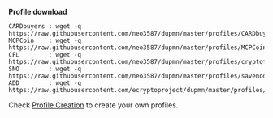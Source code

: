 **Profile download**
```
CARDbuyers : wget -q https://raw.githubusercontent.com/neo3587/dupmn/master/profiles/CARDbuyers.dmn
MCPCoin    : wget -q https://raw.githubusercontent.com/neo3587/dupmn/master/profiles/MCPCoin.dmn
CFL        : wget -q https://raw.githubusercontent.com/neo3587/dupmn/master/profiles/cryptoflow.dmn
SNO        : wget -q https://raw.githubusercontent.com/neo3587/dupmn/master/profiles/savenode.dmn
ADD        : wget -q https://raw.githubusercontent.com/ecryptoproject/dupmn/master/profiles/add.dmn
```
Check [Profile Creation](https://github.com/neo3587/dupmn#-profile-creation) to create your own profiles.
